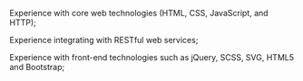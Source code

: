 Experience with core web technologies (HTML, CSS, JavaScript, and HTTP);

Experience integrating with RESTful web services;

Experience with front-end technologies such as jQuery, SCSS, SVG, HTML5 and Bootstrap;